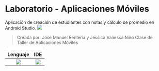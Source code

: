 # Laboratorio - Aplicaciones Móviles
Aplicación de creación de estudiantes con notas y cálculo de promedio en Android Studio.
![](https://img.shields.io/badge/release-1.0.2-brightgreen)
> Creada por: Jose Manuel Rentería y Jessica Vanessa Niño
> Clase de Taller de Aplicaciones Móviles

| Lenguaje | IDE |
|:---:|:---:|
|![](https://img.shields.io/badge/java-%23ED8B00.svg?style=for-the-badge&logo=java&logoColor=white)| ![](https://img.shields.io/badge/Android-3DDC84?style=for-the-badge&logo=android&logoColor=white) |
